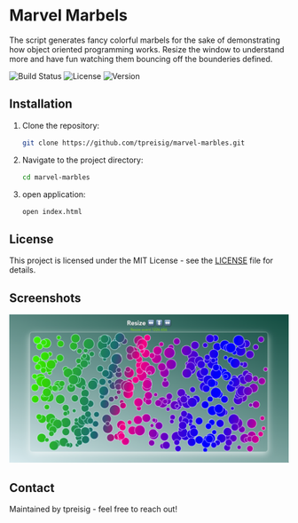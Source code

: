 # Marvel Marbels  

The script generates fancy colorful marbels for the sake of demonstrating how object oriented programming works. Resize the window to understand more and have fun watching them bouncing off  the bounderies defined.

![Build Status](https://img.shields.io/badge/build-passing-brightgreen)
![License](https://img.shields.io/badge/license-MIT-blue.svg)
![Version](https://img.shields.io/badge/version-1.0.0-orange)

## Installation

1. Clone the repository:
   ```bash
   git clone https://github.com/tpreisig/marvel-marbles.git
   ```
2. Navigate to the project directory:
   ```bash
   cd marvel-marbles
   ```
3. open application:
   ```bash
   open index.html
   ```

## License

This project is licensed under the MIT License - see the [LICENSE](LICENSE) file for details.

## Screenshots

![Screenshot](screenshots/resize.png)

## Contact

Maintained by tpreisig - feel free to reach out!

